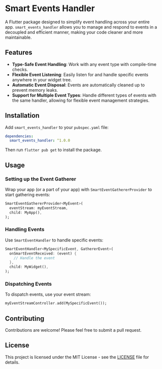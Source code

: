 # Smart Events Handler

A Flutter package designed to simplify event handling across your entire app. `smart_events_handler` allows you to manage and respond to events in a decoupled and efficient manner, making your code cleaner and more maintainable.

## Features

- **Type-Safe Event Handling**: Work with any event type with compile-time checks.
- **Flexible Event Listening**: Easily listen for and handle specific events anywhere in your widget tree.
- **Automatic Event Disposal**: Events are automatically cleaned up to prevent memory leaks.
- **Support for Multiple Event Types**: Handle different types of events with the same handler, allowing for flexible event management strategies.

## Installation

Add `smart_events_handler` to your `pubspec.yaml` file:

```yaml
dependencies:
  smart_events_handler: ^1.0.0
```

Then run `flutter pub get` to install the package.

## Usage

### Setting up the Event Gatherer

Wrap your app (or a part of your app) with `SmartEventGathererProvider` to start gathering events:

```dart
SmartEventGathererProvider<MyEvent>(
  eventStream: myEventStream,
  child: MyApp(),
);
```

### Handling Events

Use `SmartEventHandler` to handle specific events:

```dart
SmartEventHandler<MySpecificEvent, GathererEvent>(
  onSmartEventReceived: (event) {
    // Handle the event
  },
  child: MyWidget(),
);
```

### Dispatching Events

To dispatch events, use your event stream:

```dart
myEventStreamController.add(MySpecificEvent());
```

## Contributing

Contributions are welcome! Please feel free to submit a pull request.

## License

This project is licensed under the MIT License - see the [LICENSE](LICENSE) file for details.
